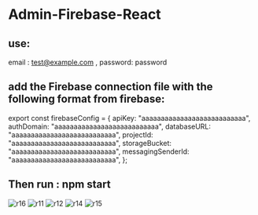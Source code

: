 # Admin-Firebase-React

## use:    
email : test@example.com ,  password: password

 ## add the  Firebase connection file with the following format from firebase:

export const firebaseConfig = {
  apiKey: "aaaaaaaaaaaaaaaaaaaaaaaaaaa",
  authDomain: "aaaaaaaaaaaaaaaaaaaaaaaaaaa",
  databaseURL: "aaaaaaaaaaaaaaaaaaaaaaaaaaa",
  projectId: "aaaaaaaaaaaaaaaaaaaaaaaaaaa",
  storageBucket: "aaaaaaaaaaaaaaaaaaaaaaaaaaa",
  messagingSenderId: "aaaaaaaaaaaaaaaaaaaaaaaaaaa",
};

 ## Then run : npm  start

![r16](https://user-images.githubusercontent.com/110572038/234395577-180f7c00-5170-4825-aeb9-f97f3fa21a52.PNG)
![r11](https://user-images.githubusercontent.com/110572038/234395585-967df509-f5db-49f6-ab35-6b1a4e7088b4.PNG)
![r12](https://user-images.githubusercontent.com/110572038/234395593-208a3c82-0012-47c1-acb2-d1e602e1372e.PNG)
![r14](https://user-images.githubusercontent.com/110572038/234395599-bcb8595a-04e7-4a68-92c2-124f23e5fbd0.PNG)
![r15](https://user-images.githubusercontent.com/110572038/234395602-155efadd-534d-421b-bed0-d4e877151b32.PNG)


